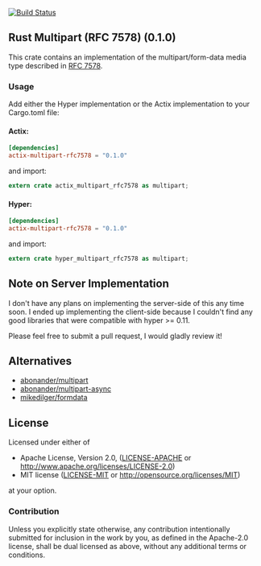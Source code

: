 [![Build Status](https://travis-ci.org/ferristseng/rust-multipart-rfc7578.svg?branch=master)](https://travis-ci.org/ferristseng/rust-multipart-rfc7578)

## Rust Multipart (RFC 7578) (0.1.0)

This crate contains an implementation of the multipart/form-data media
type described in [RFC 7578](https://tools.ietf.org/html/rfc7578).

### Usage

Add either the Hyper implementation or the Actix implementation to
your Cargo.toml file:

#### Actix:

```toml
[dependencies]
actix-multipart-rfc7578 = "0.1.0"
```

and import:

```rust
extern crate actix_multipart_rfc7578 as multipart;
```

#### Hyper:

```toml
[dependencies]
actix-multipart-rfc7578 = "0.1.0"
```

and import:

```rust
extern crate hyper_multipart_rfc7578 as multipart;
```


## Note on Server Implementation

I don't have any plans on implementing the server-side of this any time soon. I ended up implementing the client-side because I couldn't find any good libraries that were compatible with hyper >= 0.11.

Please feel free to submit a pull request, I would gladly review it!

## Alternatives

  * [abonander/multipart](https://github.com/abonander/multipart)
  * [abonander/multipart-async](https://crates.io/crates/multipart-async)
  * [mikedilger/formdata](https://github.com/mikedilger/formdata)

## License

Licensed under either of

 * Apache License, Version 2.0, ([LICENSE-APACHE](LICENSE-APACHE) or http://www.apache.org/licenses/LICENSE-2.0)
 * MIT license ([LICENSE-MIT](LICENSE-MIT) or http://opensource.org/licenses/MIT)

at your option.

### Contribution

Unless you explicitly state otherwise, any contribution intentionally submitted for inclusion in the work by you, as defined in the Apache-2.0 license, shall be dual licensed as above, without any additional terms or conditions.
